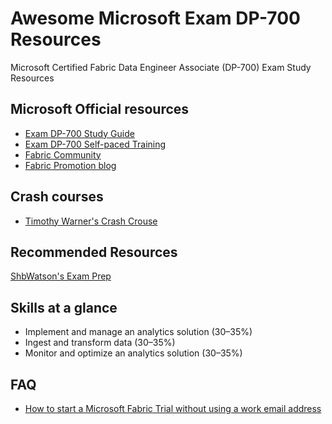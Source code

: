 # Awesome Microsoft Exam DP-700 Resources
Microsoft Certified Fabric Data Engineer Associate (DP-700) Exam Study Resources

## Microsoft Official resources
- [Exam DP-700 Study Guide](https://learn.microsoft.com/en-us/credentials/certifications/resources/study-guides/dp-700?wt.mc_id=certsustainedmkt_portfolioupdate_blog_wwl)
- [Exam DP-700 Self-paced Training](https://learn.microsoft.com/en-us/credentials/certifications/fabric-data-engineer-associate/?practice-assessment-type=certification#two-ways-to-prepare?wt.mc_id=certsustainedmkt_portfolioupdate_blog_wwl)
- [Fabric Community](https://community.fabric.microsoft.com/)
- [Fabric Promotion blog](https://techcommunity.microsoft.com/blog/microsoftlearnblog/prove-your-in-demand-data-engineering-skills-and-champion-ai-innovation/4240414)


## Crash courses
- [Timothy Warner's Crash Crouse](https://github.com/timothywarner/dp900)

## Recommended Resources
[ShbWatson's Exam Prep](https://github.com/ShbWatson/Exam-DP-700-Implementing-Data-Engineering-Solutions-Using-Microsoft-Fabric)


## Skills at a glance
- Implement and manage an analytics solution (30–35%)
- Ingest and transform data (30–35%)
- Monitor and optimize an analytics solution (30–35%)


## FAQ
- [How to start a Microsoft Fabric Trial without using a work email address](https://www.youtube.com/watch?si=o2nq3vv_3vTSW9Sl&v=RHV7jZqc_tE&feature=youtu.be)
